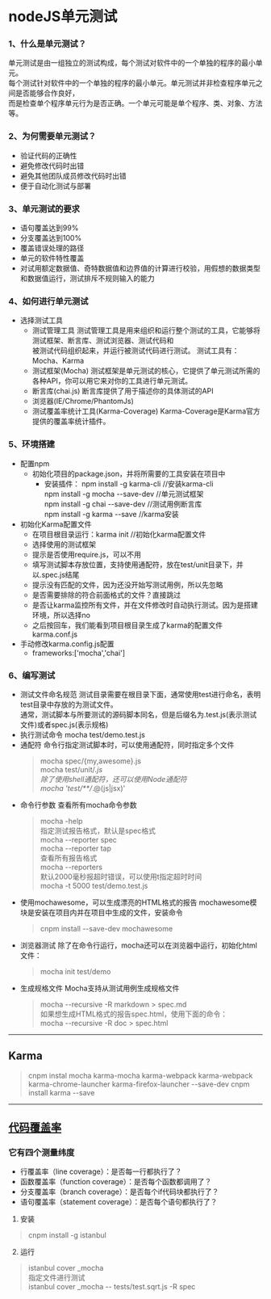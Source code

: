 # nodeJS单元测试

### 1、什么是单元测试？
单元测试是由一组独立的测试构成，每个测试对软件中的一个单独的程序的最小单元。<br>每个测试针对软件中的一个单独的程序的最小单元。单元测试并非检查程序单元之间是否能够合作良好，<br>而是检查单个程序单元行为是否正确。一个单元可能是单个程序、类、对象、方法等。
### 2、为何需要单元测试？
* 验证代码的正确性
* 避免修改代码时出错
* 避免其他团队成员修改代码时出错
* 便于自动化测试与部署
### 3、单元测试的要求
* 语句覆盖达到99%
* 分支覆盖达到100%
* 覆盖错误处理的路径
* 单元的软件特性覆盖
* 对试用额定数据值、奇特数据值和边界值的计算进行校验，用假想的数据类型和数据值运行，测试排斥不规则输入的能力
### 4、如何进行单元测试
* 选择测试工具
    * 测试管理工具
    测试管理工具是用来组织和运行整个测试的工具，它能够将测试框架、断言库、测试浏览器、测试代码和<br>被测试代码组织起来，并运行被测试代码进行测试。
    测试工具有：Mocha、Karma
    * 测试框架(Mocha)
    测试框架是单元测试的核心，它提供了单元测试所需的各种API，你可以用它来对你的工具进行单元测试。
    * 断言库(chai.js)
    断言库提供了用于描述你的具体测试的API
    * 浏览器(IE/Chrome/PhantomJs)
    * 测试覆盖率统计工具(Karma-Coverage)
    Karma-Coverage是Karma官方提供的覆盖率统计插件。
### 5、环境搭建
* 配置npm
    * 初始化项目的package.json，并将所需要的工具安装在项目中
        * 安装插件：
            npm install -g karma-cli //安装karma-cli<br>
            npm install -g mocha --save-dev //单元测试框架<br>
            npm install -g chai --save-dev //测试用例断言库<br>
            npm install -g karma --save //karma安装<br>
* 初始化Karma配置文件
    * 在项目根目录运行：karma init //初始化karma配置文件
    * 选择使用的测试框架
    * 提示是否使用require.js，可以不用
    * 填写测试脚本存放位置，支持使用通配符，放在test/unit目录下，并以.spec.js结尾
    * 提示没有匹配的文件，因为还没开始写测试用例，所以先忽略
    * 是否需要排除的符合前面格式的文件？直接跳过
    * 是否让karma监控所有文件，并在文件修改时自动执行测试。因为是搭建环境，所以选择no
    * 之后按回车，我们能看到项目根目录生成了karma的配置文件karma.conf.js
* 手动修改karma.config.js配置
    * frameworks:['mocha','chai']
### 6、编写测试
* 测试文件命名规范
    测试目录需要在根目录下面，通常使用test进行命名，表明test目录中存放的为测试文件。<br>通常，测试脚本与所要测试的源码脚本同名，但是后缀名为.test.js(表示测试文件)或者spec.js(表示规格)<br>
* 执行测试命令
    mocha test/demo.test.js
* 通配符
    命令行指定测试脚本时，可以使用通配符，同时指定多个文件
    > mocha spec/{my,awesome}.js<br>
    > mocha test/unit/*.js<br>
    除了使用shell通配符，还可以使用Node通配符<br>
    > mocha 'test/**/*.@(js|jsx)'
* 命令行参数
    查看所有mocha命令参数<br>
    > mocha -help<br>
    指定测试报告格式，默认是spec格式<br>
    > mocha --reporter spec<br>
    > mocha --reporter tap<br>
    查看所有报告格式<br>
    > mocha --reporters<br>
    默认2000毫秒报超时错误，可以使用t指定超时时间<br>
    > mocha -t 5000 test/demo.test.js<br> 
* 使用mochawesome，可以生成漂亮的HTML格式的报告
    mochawesome模块是安装在项目内并在项目中生成的文件，安装命令<br>
    > cnpm install --save-dev mochawesome<br>
* 浏览器测试
    除了在命令行运行，mocha还可以在浏览器中运行，初始化html文件：<br>
    > mocha init test/demo <br>
* 生成规格文件
    Mocha支持从测试用例生成规格文件<br>
    > mocha --recursive -R markdown > spec.md<br>
    如果想生成HTML格式的报告spec.html，使用下面的命令：<br>
    > mocha --recursive -R doc > spec.html<br>

------------------------------------------------------------------------

## Karma
> cnpm instal mocha karma-mocha karma-webpack karma-webpack karma-chrome-launcher karma-firefox-launcher --save-dev
> cnpm install karma --save

-------------------------------------------------------------------------------

## [代码覆盖率](http://www.ruanyifeng.com/blog/2015/06/istanbul.html)

### 它有四个测量纬度
* 行覆盖率（line coverage）：是否每一行都执行了？
* 函数覆盖率（function coverage）：是否每个函数都调用了？
* 分支覆盖率（branch coverage）：是否每个if代码块都执行了？
* 语句覆盖率（statement coverage）：是否每个语句都执行了？

1. 安装
> cnpm install -g istanbul

2. 运行
> istanbul cover _mocha<br>
指定文件进行测试<br>
> istanbul cover _mocha -- tests/test.sqrt.js -R spec